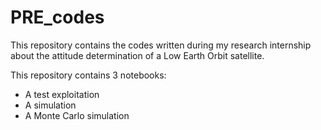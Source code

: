 # PRE_codes

This repository contains the codes written during my research internship about the attitude determination of a Low Earth Orbit satellite.

This repository contains 3 notebooks:
- A test exploitation
- A simulation
- A Monte Carlo simulation
